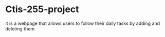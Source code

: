 # Ctis-255-project
it is a webpage that allows users to follow their daily tasks by adding and deleting them

